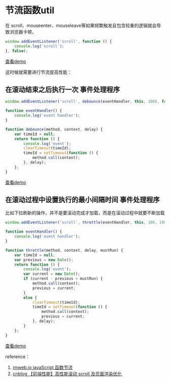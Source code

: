 # 节流函数util

在 scroll、mouseenter、mouseleave等如果频繁触发且包含较重的逻辑就会导致浏览器卡顿，

```js
window.addEventListener('scroll', function () {
    console.log('scroll');
}, false);
```
[查看demo](https://bmxklyzj.github.io/demo-exercise/2018-06/throttle/demo/scroll.html)

这时候就需要进行节流提高性能：

## 在滚动结束之后执行一次 事件处理程序

```js
window.addEventListener('scroll', debounce(eventHandler, this, 100), false);

function eventHandler() {
    console.log('event handler');
}

function debounce(method, context, delay) {
    var timeId = null;
    return function () {
        console.log('event');
        clearTimeout(timeId);
        timeId = setTimeout(function () {
            method.call(context);
        }, delay);
    };
}
```
[查看demo](https://bmxklyzj.github.io/demo-exercise/2018-06/throttle/demo/scroll-exec-when-end.html)

## 在滚动过程中设置执行的最小间隔时间 事件处理程序

比如下拉刷新的操作，并不是要滚动完成才加载，而是在滚动过程中就要不断加载

```js
window.addEventListener('scroll', throttle(eventHandler, this, 100, 1000), false);

function eventHandler() {
    console.log('event handler');
}

function throttle(method, context, delay, mustRun) {
    var timeId = null;
    var previous = new Date();
    return function () {
        console.log('event');
        var current = new Date();
        if (current - previous > mustRun) {
            method.call(context);
            previous = current;
        }
        else {
            clearTimeout(timeId);
            timeId = setTimeout(function () {
                method.call(context);
                previous = current;
            }, delay);
        }
    };
}
```
[查看demo](https://bmxklyzj.github.io/demo-exercise/2018-06/throttle/demo/scroll-exec-interval.html)


reference：

1. [imweb.io javaScript 函数节流](http://imweb.io/topic/577aa790ea7bb9b760c7adc3)
1. [cnblog 【前端性能】高性能滚动 scroll 及页面渲染优化](http://www.cnblogs.com/coco1s/p/5499469.html)